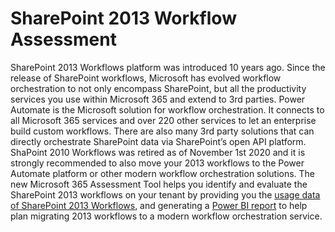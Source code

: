 # SharePoint 2013 Workflow Assessment

SharePoint 2013 Workflows platform was introduced 10 years ago. Since the release of SharePoint workflows, Microsoft has evolved workflow orchestration to not only encompass SharePoint, but all the productivity services you use within Microsoft 365 and extend to 3rd parties. Power Automate is the Microsoft solution for workflow orchestration.  It connects to all Microsoft 365 services and over 220 other services to let an enterprise build custom workflows. There are also many 3rd party solutions that can directly orchestrate SharePoint data via SharePoint’s open API platform. 
ShaPoint 2010 Workflows was retired as of November 1st 2020 and it is strongly recommended to also move your 2013 workflows to the Power Automate platform or other modern workflow orchestration solutions. 
The new Microsoft 365 Assessment Tool helps you identify and evaluate the SharePoint 2013 workflows on your tenant by providing you the [usage data of SharePoint 2013 Workflows](assess.md), and generating a [Power BI report](report-intro.md) to help plan migrating 2013 workflows to a modern workflow orchestration service.
